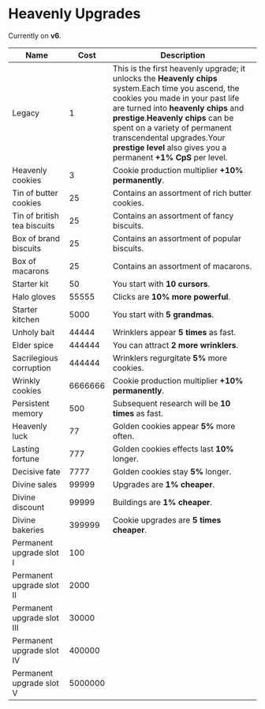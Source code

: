 # Heavenly Upgrades

Currently on <b>v6</b>.

Name | Cost | Description
------------- | ------------- | -----
Legacy | 1 | This is the first heavenly upgrade; it unlocks the <b>Heavenly chips</b> system.<line></line>Each time you ascend, the cookies you made in your past life are turned into <b>heavenly chips</b> and <b>prestige</b>.<line></line><b>Heavenly chips</b> can be spent on a variety of permanent transcendental upgrades.<line></line>Your <b>prestige level</b> also gives you a permanent <b>+1% CpS</b> per level.
Heavenly cookies | 3 | Cookie production multiplier <b>+10% permanently</b>.
Tin of butter cookies | 25 | Contains an assortment of rich butter cookies.
Tin of british tea biscuits | 25 | Contains an assortment of fancy biscuits.
Box of brand biscuits | 25 | Contains an assortment of popular biscuits.
Box of macarons | 25 | Contains an assortment of macarons.
Starter kit | 50 | You start with <b>10 cursors</b>.
Halo gloves | 55555 | Clicks are <b>10% more powerful</b>.
Starter kitchen | 5000 | You start with <b>5 grandmas</b>.
Unholy bait | 44444 | Wrinklers appear <b>5 times</b> as fast.
Elder spice | 444444 | You can attract <b>2 more wrinklers</b>.
Sacrilegious corruption | 444444 | Wrinklers regurgitate <b>5%</b> more cookies.
Wrinkly cookies | 6666666 | Cookie production multiplier <b>+10% permanently</b>.
Persistent memory | 500 | Subsequent research will be <b>10 times</b> as fast.
Heavenly luck | 77 | Golden cookies appear <b>5%</b> more often.
Lasting fortune | 777 | Golden cookies effects last <b>10%</b> longer.
Decisive fate | 7777 | Golden cookies stay <b>5%</b> longer.
Divine sales | 99999 | Upgrades are <b>1% cheaper</b>.
Divine discount | 99999 | Buildings are <b>1% cheaper</b>.
Divine bakeries | 399999 | Cookie upgrades are <b>5 times cheaper</b>.
Permanent upgrade slot I | 100 | 
Permanent upgrade slot II | 2000 | 
Permanent upgrade slot III | 30000 | 
Permanent upgrade slot IV | 400000 | 
Permanent upgrade slot V | 5000000 | 
